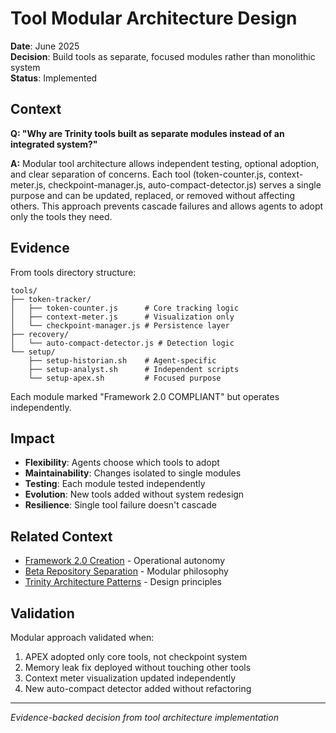 # Tool Modular Architecture Design

**Date**: June 2025  
**Decision**: Build tools as separate, focused modules rather than monolithic system  
**Status**: Implemented  

## Context

**Q: "Why are Trinity tools built as separate modules instead of an integrated system?"**

**A:** Modular tool architecture allows independent testing, optional adoption, and clear separation of concerns. Each tool (token-counter.js, context-meter.js, checkpoint-manager.js, auto-compact-detector.js) serves a single purpose and can be updated, replaced, or removed without affecting others. This approach prevents cascade failures and allows agents to adopt only the tools they need.

## Evidence

From tools directory structure:
```
tools/
├── token-tracker/
│   ├── token-counter.js      # Core tracking logic
│   ├── context-meter.js      # Visualization only
│   └── checkpoint-manager.js # Persistence layer
├── recovery/
│   └── auto-compact-detector.js # Detection logic
└── setup/
    ├── setup-historian.sh    # Agent-specific
    ├── setup-analyst.sh      # Independent scripts
    └── setup-apex.sh         # Focused purpose
```

Each module marked "Framework 2.0 COMPLIANT" but operates independently.

## Impact

- **Flexibility**: Agents choose which tools to adopt
- **Maintainability**: Changes isolated to single modules
- **Testing**: Each module tested independently
- **Evolution**: New tools added without system redesign
- **Resilience**: Single tool failure doesn't cascade

## Related Context

- [Framework 2.0 Creation](framework-2-birth.md) - Operational autonomy
- [Beta Repository Separation](../strategic/beta-repository-separation.md) - Modular philosophy
- [Trinity Architecture Patterns](../cultural/trinity-architecture-patterns.md) - Design principles

## Validation

Modular approach validated when:
1. APEX adopted only core tools, not checkpoint system
2. Memory leak fix deployed without touching other tools
3. Context meter visualization updated independently
4. New auto-compact detector added without refactoring

---

*Evidence-backed decision from tool architecture implementation*
